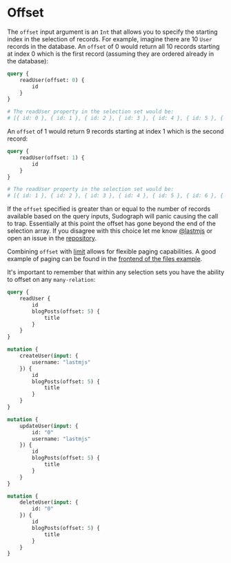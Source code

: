 # Offset

The `offset` input argument is an `Int` that allows you to specify the starting index in the selection of records. For example, imagine there are 10 `User` records in the database. An `offset` of 0 would return all 10 records starting at index 0 which is the first record (assuming they are ordered already in the database):

```graphql
query {
    readUser(offset: 0) {
        id
    }
}

# The readUser property in the selection set would be:
# [{ id: 0 }, { id: 1 }, { id: 2 }, { id: 3 }, { id: 4 }, { id: 5 }, { id: 6 }, { id: 7 }, { id: 8 }, { id: 9 }]
```

An `offset` of 1 would return 9 records starting at index 1 which is the second record:

```graphql
query {
    readUser(offset: 1) {
        id
    }
}

# The readUser property in the selection set would be:
# [{ id: 1 }, { id: 2 }, { id: 3 }, { id: 4 }, { id: 5 }, { id: 6 }, { id: 7 }, { id: 8 }, { id: 9 }]
```

If the `offset` specified is greater than or equal to the number of records available based on the query inputs, Sudograph will panic causing the call to trap. Essentially at this point the offset has gone beyond the end of the selection array. If you disagree with this choice let me know [@lastmjs](https://twitter.com/lastmjs) or open an issue in the [repository](https://github.com/sudograph/sudograph).

Combining `offset` with [limit](./generated-schema-limit.md) allows for flexible paging capabilities. A good example of paging can be found in the [frontend of the files example](https://github.com/sudograph/sudograph/blob/main/examples/files/canisters/files/elements/files-app.ts).

It's important to remember that within any selection sets you have the ability to offset on any `many-relation`:

```graphql
query {
    readUser {
        id
        blogPosts(offset: 5) {
            title
        }
    }
}

mutation {
    createUser(input: {
        username: "lastmjs"
    }) {
        id
        blogPosts(offset: 5) {
            title
        }
    }
}

mutation {
    updateUser(input: {
        id: "0"
        username: "lastmjs"
    }) {
        id
        blogPosts(offset: 5) {
            title
        }
    }
}

mutation {
    deleteUser(input: {
        id: "0"
    }) {
        id
        blogPosts(offset: 5) {
            title
        }
    }
}
```